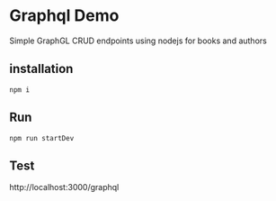 # Graphql Demo
Simple GraphGL CRUD endpoints using nodejs for books and authors
## installation
```
npm i
```
## Run
```
npm run startDev
```
## Test
http://localhost:3000/graphql
